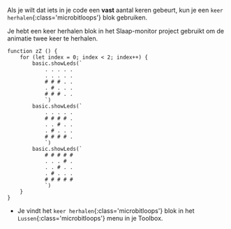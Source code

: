 Als je wilt dat iets in je code een **vast** aantal keren gebeurt, kun je een `keer herhalen`{:class='microbitloops'} blok gebruiken.

Je hebt een keer herhalen blok in het Slaap-monitor project gebruikt om de animatie twee keer te herhalen.

```microbit
function zZ () {
    for (let index = 0; index < 2; index++) {
        basic.showLeds(`
            . . . . .
            . . . . .
            # # # . .
            . # . . .
            # # # . .
            `)
        basic.showLeds(`
            . . . . .
            # # # # .
            . . # . .
            . # . . .
            # # # # .
            `)
        basic.showLeds(`
            # # # # #
            . . . # .
            . . # . .
            . # . . .
            # # # # #
            `)
    }
}
```

- Je vindt het `keer herhalen`{:class='microbitloops'} blok in het `Lussen`{:class='microbitloops'} menu in je Toolbox.

